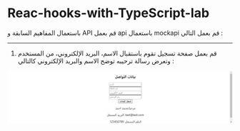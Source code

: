# Reac-hooks-with-TypeScript-lab

باستعمال المفاهيم السابقة و API قم بعمل api باستعمال mockapi قم بعمل التالي :

 ---------------------------------------------------

1. قم بعمل صفحة تسجيل تقوم باستقبال الاسم، البريد الإلكتروني، من المستخدم وتعرض رسالة ترحيبه توضح الاسم والبريد الإلكتروني كالتالي :

 ![usestate-ex01](localhost_3000__.png)
